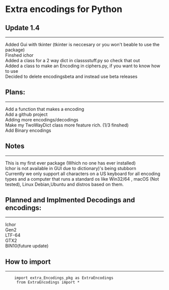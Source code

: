 # Extra encodings for Python 

## Update 1.4
---
Added Gui with tkinter (tkinter is neccesary or you won't beable to use the package)\
Finshed ichor\
Added a class for a 2 way dict in classsstuff.py so check that out\
Added a class to make an Encoding in ciphers.py, if you want to know how to use\
Decided to delete encodingsbeta  and instead use beta releases


## Plans:
----
Add a function that makes a encoding\
Add a github project\
Adding more encodings/decodings\
Make my TwoWayDict class more feature rich. (1/3 finshed)\
Add Binary encodings


## Notes
----
This is my first ever package (Which no one has ever installed)\
Ichor is not available in GUI due to  dictionary)'s being stubborn\
Currently we only support all characters on a US keyboard for all encoding types and a computer that runs a standard os like Win32/64 , macOS (Not tested), Linux Debian,Ubuntu and distros based on them.

## Planned and Implmented Decodings and encodings:
----
Ichor\
Gen2\
LTF-64\
GTX2\
BIN10(future update)

## How to import
----
```
    import extra_Encodings_pkg as ExtraEncodings
     from ExtraEncodings import *
```
 
